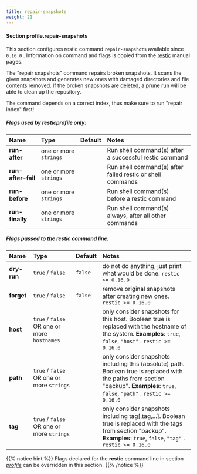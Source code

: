 ```yaml
---
title: repair-snapshots
weight: 21
---
```

#### Section profile.**repair-snapshots**

This section configures restic command `repair-snapshots`  available since `0.16.0` .
Information on command and flags is copied from the [restic](https://github.com/restic/restic) manual pages.

The "repair snapshots" command repairs broken snapshots. It scans the given
snapshots and generates new ones with damaged directories and file contents
removed. If the broken snapshots are deleted, a prune run will be able to
clean up the repository.

The command depends on a correct index, thus make sure to run "repair index"
first!

##### Flags used by **resticprofile** only:

| Name              | Type                    | Default  | Notes |
|:------------------|:------------------------|:---------|:------|
| **run-after** |one or more `strings` | |Run shell command(s) after a successful restic command |
| **run-after-fail** |one or more `strings` | |Run shell command(s) after failed restic or shell commands |
| **run-before** |one or more `strings` | |Run shell command(s) before a restic command |
| **run-finally** |one or more `strings` | |Run shell command(s) always, after all other commands |



##### Flags passed to the **restic** command line:

| Name              | Type                    | Default  | Notes |
|:------------------|:------------------------|:---------|:------|
| **dry-run** |`true` / `false` |`false` |do not do anything, just print what would be done. `restic >= 0.16.0`  |
| **forget** |`true` / `false` |`false` |remove original snapshots after creating new ones. `restic >= 0.16.0`  |
| **host** |`true` / `false` OR one or more `hostnames` | |only consider snapshots for this host. Boolean true is replaced with the hostname of the system. **Examples**: `true`, `false`, `"host"` . `restic >= 0.16.0`  |
| **path** |`true` / `false` OR one or more `strings` | |only consider snapshots including this (absolute) path. Boolean true is replaced with the paths from section "backup". **Examples**: `true`, `false`, `"path"` . `restic >= 0.16.0`  |
| **tag** |`true` / `false` OR one or more `strings` | |only consider snapshots including tag[,tag,...]. Boolean true is replaced with the tags from section "backup". **Examples**: `true`, `false`, `"tag"` . `restic >= 0.16.0`  |




{{% notice hint %}}
Flags declared for the **restic** command line in section *[profile](../profile)*
can be overridden in this section.
{{% /notice %}}


